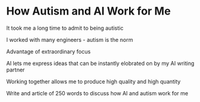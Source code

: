 # How Autism and AI Work for Me

It took me a long time to admit to being autistic

I worked with many engineers - autism is the norm

Advantage of extraordinary focus

AI lets me express ideas that can be instantly elobrated on by my AI writing partner

Working together allows me to produce high quality and high quantity

Write and article of 250 words to discuss how AI and autism work for me

